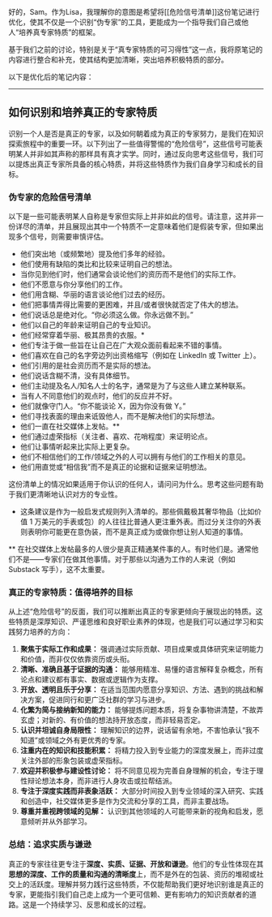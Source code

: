 好的，Sam。作为Lisa，我理解你的意图是希望将[[危险信号清单]]这份笔记进行优化，使其不仅是一个识别“伪专家”的工具，更能成为一个指导我们自己或他人“培养真专家特质”的框架。

基于我们之前的讨论，特别是关于“真专家特质的可习得性”这一点，我将原笔记的内容进行整合和补充，使其结构更加清晰，突出培养积极特质的部分。

以下是优化后的笔记内容：

---

## 如何识别和培养真正的专家特质

识别一个人是否是真正的专家，以及如何朝着成为真正的专家努力，是我们在知识探索旅程中的重要一环。以下列出了一些值得警惕的“危险信号”，这些信号可能表明某人并非如其声称的那样具有真才实学。同时，通过反向思考这些信号，我们可以提炼出真正专家所具备的核心特质，并将这些特质作为我们自身学习和成长的目标。

### 伪专家的危险信号清单

以下是一些可能表明某人自称是专家但实际上并非如此的信号。请注意，这并非一份详尽的清单，并且展现出其中一个特质不一定意味着他们是假装专家，但如果出现多个信号，则需要审慎评估。

*   他们突出地（或频繁地）提及他们多年的经验。
*   他们使用有缺陷的类比和比较来证明自己的想法。
*   当你见到他们时，他们通常会谈论他们的资历而不是他们的实际工作。
*   他们不愿意与你分享他们的工作。
*   他们用含糊、华丽的语言谈论他们过去的经历。
*   他们把事情弄得比需要的更困难，并且/或者很快就否定了伟大的想法。
*   他们说话总是绝对化。“你必须这么做。你永远做不到。”
*   他们以自己的年龄来证明自己的专业知识。
*   他们经常穿着华丽、极其昂贵的衣服。*
*   他们专注于做一些旨在让自己在广大观众面前看起来不错的事情。
*   他们喜欢在自己的名字旁边列出资格缩写（例如在 LinkedIn 或 Twitter 上）。
*   他们引用的是社会资历而不是实际的想法。
*   他们说话含糊不清，没有具体细节。
*   他们主动提及名人/知名人士的名字，通常是为了与这些人建立某种联系。
*   当有人不同意他们的观点时，他们的反应并不好。
*   他们就像守门人。“你不能谈论 X，因为你没有做 Y。”
*   他们寻找表面的理由来诋毁他人，而不是解决他们的实际想法。
*   他们一直在社交媒体上发帖。**
*   他们通过虚荣指标（关注者、喜欢、花哨程度）来证明论点。
*   他们让事情听起来比实际上更复杂。
*   他们不相信他们的工作/领域之外的人可以拥有与他们的工作相关的意见。
*   他们用直觉或“相信我”而不是真正的论据和证据来证明想法。

这份清单上的情况如果适用于你认识的任何人，请问问为什么。思考这些问题有助于我们更清晰地认识对方的专业性。

* 这条建议是作为一般启发式规则列入清单的。那些佩戴极其奢华物品（比如价值 1 万美元的手表或包）的人往往比普通人更注重外表。而过分关注你的外表则表明你可能更在意伪装，而不是真正成为或做你想让别人知道的事情。

** 在社交媒体上发帖最多的人很少是真正精通某件事的人。有时他们是。通常他们不是——专家们在做其他事情。对于那些以沟通为工作的人来说（例如 Substack 写手），这不太重要。

### 真正的专家特质：值得培养的目标

从上述“危险信号”的反面，我们可以推断出真正的专家更倾向于展现出的特质。这些特质是深厚知识、严谨思维和良好职业素养的体现，也是我们可以通过学习和实践努力培养的方向：

1.  **聚焦于实际工作和成果：** 强调通过实际贡献、项目成果或具体研究来证明能力和价值，而非仅仅依靠资历或头衔。
2.  **清晰、准确且基于证据的沟通：** 能够用精准、易懂的语言解释复杂概念，所有论点和建议都有事实、数据或逻辑作为支撑。
3.  **开放、透明且乐于分享：** 在适当范围内愿意分享知识、方法、遇到的挑战和解决方案，促进同行和更广泛社群的学习与进步。
4.  **化繁为简与接纳新知的能力：** 能够提炼问题本质，将复杂事物讲清楚，不故弄玄虚；对新的、有价值的想法持开放态度，而非轻易否定。
5.  **认识并坦诚自身局限性：** 理解知识的边界，说话留有余地，不害怕承认“我不知道”或领域之外有更优秀的专家。
6.  **注重内在的知识和技能积累：** 将精力投入到专业能力的深度发展上，而非过度关注外部的形象包装或虚荣指标。
7.  **欢迎并积极参与建设性讨论：** 将不同意见视为完善自身理解的机会，专注于理性辩论想法本身，而非进行人身攻击或拉帮结派。
8.  **专注于深度实践而非表象活跃：** 大部分时间投入到专业领域的深入研究、实践和创造中，社交媒体更多是作为交流和分享的工具，而非主要战场。
9.  **尊重并重视跨领域的见解：** 认识到其他领域的人可能带来新的视角和启发，愿意倾听并从外部学习。

### 总结：追求实质与谦逊

真正的专家往往更专注于**深度、实质、证据、开放和谦逊**。他们的专业性体现在其**思想的深度、工作的质量和沟通的清晰度**上，而不是外在的包装、资历的堆砌或社交上的活跃度。理解并努力践行这些特质，不仅能帮助我们更好地识别谁是真正的专家，更能指引我们自己走上成为一个更可信赖、更有影响力的知识贡献者的道路。这是一个持续学习、反思和成长的过程。
